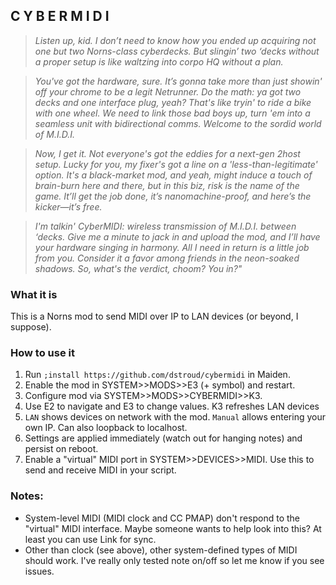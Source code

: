 ## C Y B E R M I D I

>*Listen up, kid. I don’t need to know how you ended up acquiring not one but *two* Norns-class cyberdecks. But slingin’ two ‘decks without a proper setup is like waltzing into corpo HQ without a plan.*

>*You've got the hardware, sure. It’s gonna take more than just showin' off your chrome to be a legit Netrunner. Do the math: ya got two decks and one interface plug, yeah? That's like tryin' to ride a bike with one wheel. We need to link those bad boys up, turn 'em into a seamless unit with bidirectional comms. Welcome to the sordid world of M.I.D.I.*

>*Now, I get it. Not everyone's got the eddies for a next-gen 2host setup. Lucky for you, my fixer's got a line on a 'less-than-legitimate' option. It's a black-market mod, and yeah, might induce a touch of brain-burn here and there, but in this biz, risk is the name of the game. It’ll get the job done, it’s nanomachine-proof, and here’s the kicker—it’s free.*

>*I'm talkin' CyberMIDI: wireless transmission of M.I.D.I. between ‘decks. Give me a minute to jack in and upload the mod, and I’ll have your hardware singing in harmony. All I need in return is a little job from you. Consider it a favor among friends in the neon-soaked shadows. So, what's the verdict, choom? You in?"*


### What it is
This is a Norns mod to send MIDI over IP to LAN devices (or beyond, I suppose).

### How to use it
1. Run `;install https://github.com/dstroud/cybermidi` in Maiden.
2. Enable the mod in SYSTEM>>MODS>>E3 (+ symbol) and restart.
3. Configure mod via SYSTEM>>MODS>>CYBERMIDI>>K3.
4. Use E2 to navigate and E3 to change values. K3 refreshes LAN devices
5. `LAN` shows devices on network with the mod. `Manual` allows entering your own IP. Can also loopback to localhost.
6. Settings are applied immediately (watch out for hanging notes) and persist on reboot.
7. Enable a "virtual" MIDI port in SYSTEM>>DEVICES>>MIDI. Use this to send and receive MIDI in your script.

### Notes:
- System-level MIDI (MIDI clock and CC PMAP) don't respond to the "virtual" MIDI interface. Maybe someone wants to help look into this? At least you can use Link for sync.
-  Other than clock (see above), other system-defined types of MIDI should work. I've really only tested note on/off so let me know if you see issues.
